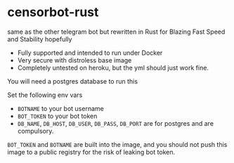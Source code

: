 # censorbot-rust
same as the other telegram bot but rewritten in Rust for Blazing Fast Speed and Stability hopefully

- Fully supported and intended to run under Docker
- Very secure with distroless base image
- Completely untested on heroku, but the yml should just work fine.

You will need a postgres database to run this

Set the following env vars
- `BOTNAME` to your bot username
- `BOT_TOKEN` to your bot token
- `DB_NAME`, `DB_HOST`, `DB_USER`, `DB_PASS`, `DB_PORT` are for postgres and are compulsory.

`BOT_TOKEN` and `BOTNAME` are built into the image, and you should not push this image to a public registry for the risk of leaking bot token.

